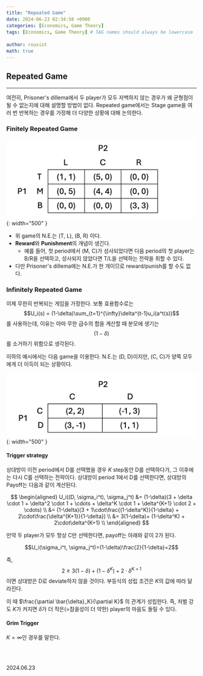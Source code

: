 ```yaml
---
title: "Repeated Game"
date: 2024-06-23 02:34:58 +0900
categories: [Economics, Game Theory]
tags: [Economics, Game Theory] # TAG names should always be lowercase

author: rouxist
math: true
---
```


## Repeated Game

---

여전히, Prisoner's dillema에서 두 player가 모두 자백하지 않는 경우가 왜 균형점이 될 수 없는지에 대해 설명할 방법이 없다. Repeated game에서는 Stage game을 여러 번 반복하는 경우를 가정해 더 다양한 상황에 대해 논의한다.

### Finitely Repeated Game

![finitely_repeated_game](/assets/post-img/econ/game_theory/repeated-game/finitely_repeated_game.png){: width="500" }

- 위 game의 N.E.는 (T, L), (B, R) 이다.
- **Reward**와 **Punishment**의 개념이 생긴다.
  - 예를 들어, 첫 period에서 (M, C)가 성사되었다면 다음 period의 첫 player는 B/R을 선택하고, 성사되지 않았다면 T/L을 선택하는 전략을 취할 수 있다.
- 다만 Prisoner's dillema에는 N.E.가 한 개이므로 reward/punish를 할 수도 없다.

### Infinitely Repeated Game

이제 무한히 반복되는 게임을 가정한다. 보통 효용함수로는 $$U_i(s) = (1-\delta)\sum_{t=1}^{\infty}\delta^{t-1}u_i(a^t(s))$$ 를 사용하는데, 이유는 아마 무한 급수의 합을 계산할 때 분모에 생기는 $$(1-\delta)$$를 소거하기 위함으로 생각된다.

이하의 예시에서는 다음 game을 이용한다. N.E.는 (D, D)이지만, (C, C)가 양쪽 모두에게 더 이득이 되는 상황이다.

![trigger_strategy](/assets/post-img/econ/game_theory/repeated-game/trigger_strategy.png){: width="500" }

#### Trigger strategy

상대방이 이전 period에서 D를 선택했을 경우 $K$ step동안 D를 선택하다가, 그 이후에는 다시 C를 선택하는 전략이다. 상대방이 period 1에서 D를 선택한다면, 상대방의 Payoff는 다음과 같이 계산된다.

$$
\begin{aligned}
U_i((D, \sigma_i^t), \sigma_j^t) &= (1-\delta)(3 + \delta \cdot 1 + \delta^2 \cdot 1 + \cdots  + \delta^K \cdot 1 + \delta^{K+1} \cdot 2 + \cdots) \\
&= (1-\delta)(3 + 1\cdot\frac{(1-\delta^K)}{1-\delta} + 2\cdot\frac{\delta^{K+1}}{1-\delta}) \\
&= 3(1-\delta)+ (1-\delta^K) + 2\cdot\delta^{K+1} \\
\end{aligned}
$$

만약 두 player가 모두 항상 C만 선택한다면, payoff는 아래와 같이 2가 된다.

$$U_i(\sigma_i^t, \sigma_j^t)=(1-\delta)\frac{2}{1-\delta}=2$$

즉, $$2 \ge 3(1-\delta)+ (1-\delta^K) + 2\cdot\delta^{K+1}$$ 이면 상대방은 D로 deviate하지 않을 것이다. 부등식의 성립 조건은 $K$의 값에 따라 달라진다.

이 때 $\frac{\partial \bar{\delta}_K}{\partial K}$ 의 관계가 성립한다. 즉, 처벌 강도 $K$가 커지면 $\delta$가 더 작은(=참을성이 더 약한) player의 마음도 돌릴 수 있다.

#### Grim Trigger

$K=\infty$인 경우를 말한다.

<br/><br/>

2024.06.23
